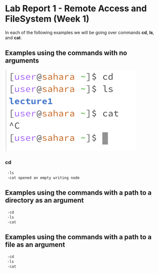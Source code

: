 # Lab Report 1 - Remote Access and FileSystem (Week 1)
In each of the following examples we will be going over commands **cd**, **ls**, and **cat**.
## Examples using the commands with no arguments
![Image](ex1.png) <br>
### cd
     -ls
     -cat opened an empty writing node
## Examples using the commands with a path to a directory as an argument
     -cd
     -ls
     -cat
## Examples using the commands with a path to a file as an argument
     -cd
     -ls
     -cat
